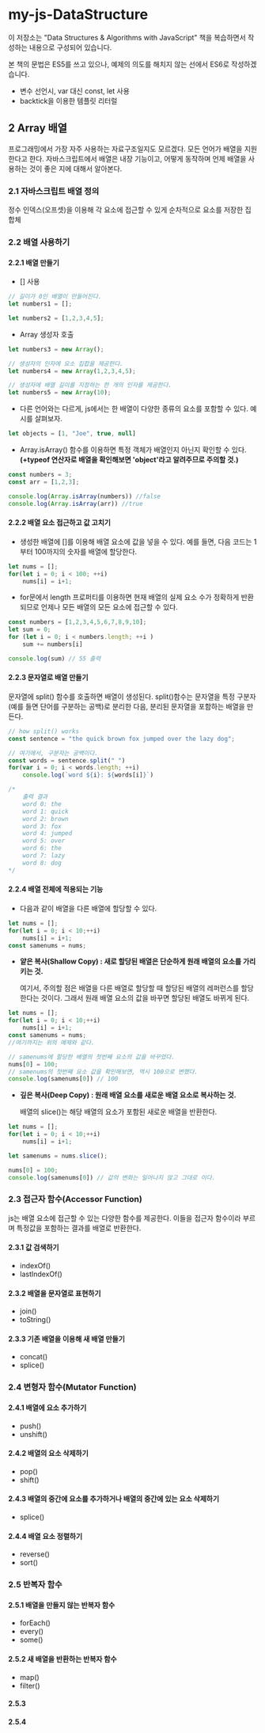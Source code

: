 # my-js-DataStructure

이 저장소는 "Data Structures & Algorithms with JavaScript" 책을 복습하면서 작성하는 내용으로 구성되어 있습니다.

본 책의 문법은 ES5를 쓰고 있으나, 예제의 의도를 해치지 않는 선에서 ES6로 작성하겠습니다.
 - 변수 선언시, var 대신 const, let 사용
 - backtick을 이용한 템플릿 리터럴

## 2 Array 배열
프로그래밍에서 가장 자주 사용하는 자료구조일지도 모르겠다. 모든 언어가 배열을 지원한다고 한다. 자바스크립트에서 배열은 내장 기능이고, 어떻게 동작하며 언제 배열을 사용하는 것이 좋은 지에 대해서 알아본다.

### 2.1 자바스크립트 배열 정의
정수 인덱스(오프셋)을 이용해 각 요소에 접근할 수 있게 순차적으로 요소를 저장한 집합체

### 2.2 배열 사용하기
#### 2.2.1 배열 만들기
- [] 사용
```javascript
// 길이가 0인 배열이 만들어진다.
let numbers1 = []; 

let numbers2 = [1,2,3,4,5];
```
- Array 생성자 호출
```javascript
let numbers3 = new Array();

// 생성자의 인자에 요소 집합을 제공한다. 
let numbers4 = new Array(1,2,3,4,5); 

// 생성자에 배열 길이를 지정하는 한 개의 인자를 제공한다.
let numbers5 = new Array(10); 
```
- 다른 언어와는 다르게, js에서는 한 배열이 다양한 종류의 요소를 포함할 수 있다. 예시를 살펴보자.
```javascript
let objects = [1, "Joe", true, null]
```
- Array.isArray() 함수를 이용하면 특정 객체가 배열인지 아닌지 확인할 수 있다. **(+typeof 연산자로 배열을 확인해보면 'object'라고 알려주므로 주의할 것.)**
```javascript
const numbers = 3;
const arr = [1,2,3];

console.log(Array.isArray(numbers)) //false
console.log(Array.isArray(arr)) //true
```

#### 2.2.2 배열 요소 접근하고 값 고치기
- 생성한 배열에 []를 이용해 배열 요소에 값을 넣을 수 있다. 예를 들면, 다음 코드는 1부터 100까지의 숫자를 배열에 할당한다.
```javascript
let nums = [];
for(let i = 0; i < 100; ++i)
    nums[i] = i+1;
```
- for문에서 length 프로퍼티를 이용하면 현재 배열의 실제 요소 수가 정확하게 반환되므로 언제나 모든 배열의 모든 요소에 접근할 수 있다.
```javascript
const numbers = [1,2,3,4,5,6,7,8,9,10];
let sum = 0;
for (let i = 0; i < numbers.length; ++i )
    sum += numbers[i]

console.log(sum) // 55 출력
```

#### 2.2.3 문자열로 배열 만들기
문자열에 split() 함수를 호출하면 배열이 생성된다. split()함수는 문자열을 특정 구분자(예를 들면 단어를 구분하는 공백)로 분리한 다음, 분리된 문자열을 포함하는 배열을 만든다.
```javascript
// how split() works
const sentence = "the quick brown fox jumped over the lazy dog";

// 여기에서, 구분자는 공백이다.
const words = sentence.split(" ") 
for(var i = 0; i < words.length; ++i)
    console.log(`word ${i}: ${words[i]}`)

/* 
    출력 결과
    word 0: the
    word 1: quick
    word 2: brown
    word 3: fox
    word 4: jumped
    word 5: over
    word 6: the
    word 7: lazy
    word 8: dog
*/

```
#### 2.2.4 배열 전체에 적용되는 기능
- 다음과 같이 배열을 다른 배열에 할당할 수 있다.
```javascript
let nums = [];
for(let i = 0; i < 10;++i)
    nums[i] = i+1;
const samenums = nums;
```
- **얕은 복사(Shallow Copy) : 새로 할당된 배열은 단순하게 원래 배열의 요소를 가리키는 것.** 
    
    여기서, 주의할 점은 배열을 다른 배열로 할당할 때 할당된 배열의 레퍼런스를 할당한다는 것이다. 그래서 원래 배열 요소의 값을 바꾸면 할당된 배열도 바뀌게 된다.
```javascript
let nums = [];
for(let i = 0; i < 10;++i)
    nums[i] = i+1;
const samenums = nums;
//여기까지는 위의 예제와 같다.

// samenums에 할당한 배열의 첫번째 요소의 값을 바꾸었다.
nums[0] = 100;
// samenums의 첫번째 요소 값을 확인해보면, 역시 100으로 변했다.
console.log(samenums[0]) // 100
```
- **깊은 복사(Deep Copy) : 원래 배열 요소를 새로운 배열 요소로 복사하는 것.**

    배열의 slice()는 해당 배열의 요소가 포함된 새로운 배열을 반환한다.

```javascript
let nums = [];
for(let i = 0; i < 10;++i)
    nums[i] = i+1;

let samenums = nums.slice();

nums[0] = 100;
console.log(samenums[0]) // 값의 변화는 일어나지 않고 그대로 이다.
```
### 2.3 접근자 함수(Accessor Function)
js는 배열 요소에 접근할 수 있는 다양한 함수를 제공한다. 이들을 접근자 함수이라 부르며 특정값을 포함하는 결과를 배열로 반환한다.

#### 2.3.1 값 검색하기 
- indexOf()
- lastIndexOf()
#### 2.3.2 배열을 문자열로 표현하기 
- join()
- toString()
#### 2.3.3 기존 배열을 이용해 새 배열 만들기
- concat()
- splice()

### 2.4 변형자 함수(Mutator Function) 
#### 2.4.1 배열에 요소 추가하기
- push()
- unshift()
#### 2.4.2 배열의 요소 삭제하기
- pop()
- shift()
#### 2.4.3 배열의 중간에 요소를 추가하거나 배열의 중간에 있는 요소 삭제하기
- splice()
#### 2.4.4 배열 요소 정렬하기
- reverse()
- sort()

### 2.5 반복자 함수
#### 2.5.1 배열을 만들지 않는 반복자 함수
- forEach()
- every()
- some()
#### 2.5.2 새 배열을 반환하는 반복자 함수
- map()
- filter()
#### 2.5.3 
#### 2.5.4 





